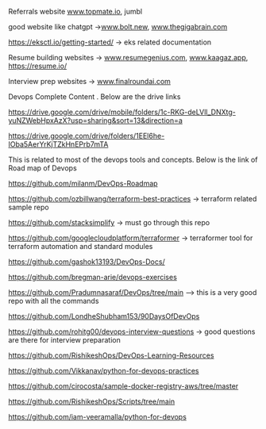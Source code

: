 Referrals website
www.topmate.io, jumbl

good website like chatgpt ->www.bolt.new, www.thegigabrain.com

https://eksctl.io/getting-started/ -> eks related documentation

Resume building websites -> www.resumegenius.com, www.kaagaz.app, https://resume.io/

Interview prep websites -> www.finalroundai.com

Devops Complete Content . Below are the drive links

https://drive.google.com/drive/mobile/folders/1c-RKG-deLVll_DNXtg-yuNZWebHpxAzX?usp=sharing&sort=13&direction=a

https://drive.google.com/drive/folders/1EEl6he-IOba5AerYrKjTZkHnEPrb7mTA

This is related to most of the devops tools and concepts. Below is the link of Road map of Devops

https://github.com/milanm/DevOps-Roadmap

https://github.com/ozbillwang/terraform-best-practices -> terraform related sample repo

https://github.com/stacksimplify -> must go through this repo

https://github.com/googlecloudplatform/terraformer -> terraformer tool for terraform automation and standard modules

https://github.com/gashok13193/DevOps-Docs/

https://github.com/bregman-arie/devops-exercises

https://github.com/Pradumnasaraf/DevOps/tree/main --> this is a very good repo with all the commands

https://github.com/LondheShubham153/90DaysOfDevOps

https://github.com/rohitg00/devops-interview-questions -> good questions are there for interview preparation

https://github.com/RishikeshOps/DevOps-Learning-Resources

https://github.com/Vikkanav/python-for-devops-practices

https://github.com/cirocosta/sample-docker-registry-aws/tree/master

https://github.com/RishikeshOps/Scripts/tree/main

https://github.com/iam-veeramalla/python-for-devops




